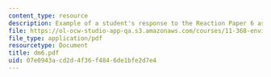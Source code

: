 ```yaml
---
content_type: resource
description: Example of a student's response to the Reaction Paper 6 assignment.
file: https://ol-ocw-studio-app-qa.s3.amazonaws.com/courses/11-368-environmental-justice-fall-2004/07e0943acd2d4f36f4846de1bfe2d7e4_dm6.pdf
file_type: application/pdf
resourcetype: Document
title: dm6.pdf
uid: 07e0943a-cd2d-4f36-f484-6de1bfe2d7e4
---
```

